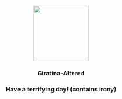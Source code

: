 <p align="center">
    <img src="https://raw.githubusercontent.com/PokeAPI/sprites/master/sprites/pokemon/487.png" width="150" height="150">
</p>
<h3 align="center"> <b>Giratina-Altered</b></h3>
<h3 align="center">Have a terrifying day! (contains irony)</h3>

